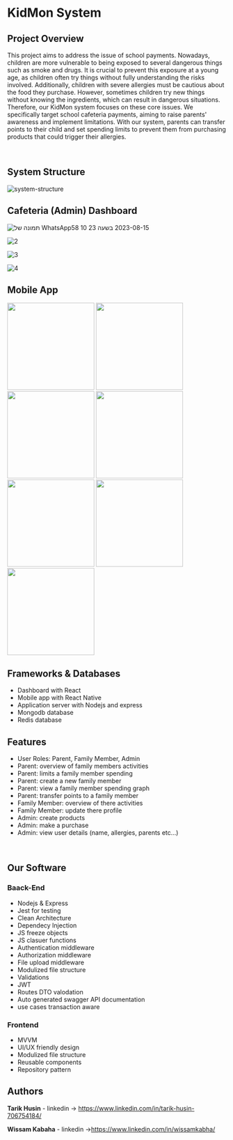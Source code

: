# KidMon System

## Project Overview

This project aims to address the issue of school payments. Nowadays, children are more vulnerable to being exposed to several dangerous things such as smoke and drugs. It is crucial to prevent this exposure at a young age, as children often try things without fully understanding the risks involved. Additionally, children with severe allergies must be cautious about the food they purchase. However, sometimes children try new things without knowing the ingredients, which can result in dangerous situations. Therefore, our KidMon system focuses on these core issues. We specifically target school cafeteria payments, aiming to raise parents' awareness and implement limitations. With our system, parents can transfer points to their child and set spending limits to prevent them from purchasing products that could trigger their allergies.

</br>

## System Structure

![system-structure](https://github.com/Wissam111/Final-Project/assets/10331972/4d744e74-f4e2-412c-bf0c-7579b02cf6f9)


## Cafeteria (Admin) Dashboard

![תמונה של WhatsApp‏ 2023-08-15 בשעה 23 10 58](https://github.com/Wissam111/Kidmon/assets/10331972/6179a47c-d46e-4c97-8216-5d4544d36495)

![2](https://github.com/Wissam111/Kidmon/assets/10331972/1efffed0-99c5-4c3a-9b5a-52a1f83954af)

![3](https://github.com/Wissam111/Kidmon/assets/10331972/aeb01ff1-461a-478f-b1f9-923638368b7a)

![4](https://github.com/Wissam111/Kidmon/assets/10331972/b25008aa-33ec-4c05-8b7e-46f217c6a70d)

## Mobile App

<p float="left">

<img src="https://github.com/Wissam111/Kidmon/assets/10331972/f7a2e7b4-15af-4e53-9a05-e87143a6cb86" width="200"/>


<img src="https://github.com/Wissam111/Kidmon/assets/10331972/60c7ccb5-a03a-4316-8ac0-8c40fb5b5c79" width="200"/>


<img src="https://github.com/Wissam111/Kidmon/assets/10331972/84073e28-c51d-4252-b089-97b3f1c7071d" width="200"/>


<img src="https://github.com/Wissam111/Kidmon/assets/10331972/e1167bb4-4aff-40cb-ad0a-19ccfb4fa6f9" width="200"/>

<img src="https://github.com/Wissam111/Kidmon/assets/10331972/4c976cb7-1b86-404e-a693-82f69445ea14" width="200"/>

<img src="https://github.com/Wissam111/Kidmon/assets/10331972/601ae94a-d131-4296-ac40-8bb4f0a5e3c1" width="200"/>


<img src="https://github.com/Wissam111/Kidmon/assets/10331972/0d39b400-6a20-44c1-80e1-b7d0c4c387b8" width="200"/>
</p>


## Frameworks & Databases

- Dashboard with React
- Mobile app with React Native
- Application server with Nodejs and express
- Mongodb database
- Redis database

## Features

- User Roles: Parent, Family Member, Admin
- Parent: overview of family members activities
- Parent: limits a family member spending
- Parent: create a new family member
- Parent: view a family member spending graph
- Parent: transfer points to a family member
- Family Member: overview of there activities
- Family Member: update there profile
- Admin: create products
- Admin: make a purchase
- Admin: view user details (name, allergies, parents etc...)

</br>

## Our Software 

### Baack-End

- Nodejs & Express
- Jest for testing
- Clean Architecture
- Dependecy Injection
- JS freeze objects
- JS clasuer functions
- Authentication middleware
- Authorization middleware
- File upload middleware
- Modulized file structure
- Validations
- JWT
- Routes DTO valodation
- Auto generated swagger API documentation
- use cases transaction aware

### Frontend

- MVVM
- UI/UX friendly design
- Modulized file structure
- Reusable components
- Repository pattern



## Authors

**Tarik Husin** - linkedin -> https://www.linkedin.com/in/tarik-husin-706754184/

**Wissam Kabaha** - linkedin ->https://www.linkedin.com/in/wissamkabha/
